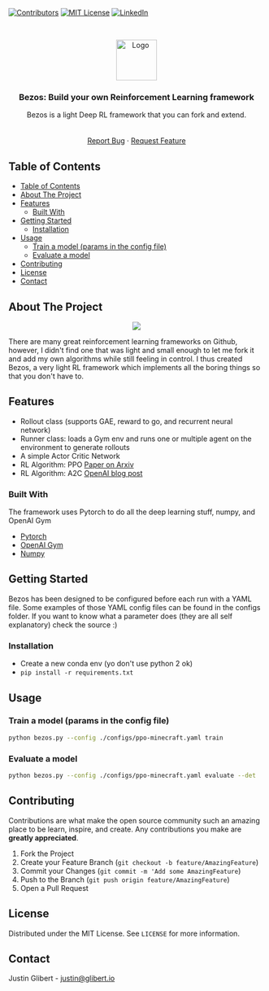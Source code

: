
<!-- PROJECT SHIELDS -->
[![Contributors][contributors-shield]]()
[![MIT License][license-shield]][license-url]
[![LinkedIn][linkedin-shield]][linkedin-url]



<!-- PROJECT LOGO -->
<br />
<p align="center">
  <a href="https://github.com/justinglibert/bezos">
    <img src="https://raw.githubusercontent.com/justinglibert/bezos/master/github/icon.gif" alt="Logo" width="80" height="80">
  </a>

  <h3 align="center">Bezos: Build your own Reinforcement Learning framework</h3>

  <p align="center">
    Bezos is a light Deep RL framework that you can fork and extend.
    <br />
    <br />
    <br />
    <a href="https://github.com/justinglibert/bezos/issues">Report Bug</a>
    ·
    <a href="https://github.com/justinglibert/bezos/issues">Request Feature</a>
  </p>
</p>



<!-- TABLE OF CONTENTS -->
## Table of Contents

- [Table of Contents](#table-of-contents)
- [About The Project](#about-the-project)
- [Features](#features)
  - [Built With](#built-with)
- [Getting Started](#getting-started)
  - [Installation](#installation)
- [Usage](#usage)
  - [Train a model (params in the config file)](#train-a-model-params-in-the-config-file)
  - [Evaluate a model](#evaluate-a-model)
- [Contributing](#contributing)
- [License](#license)
- [Contact](#contact)



<!-- ABOUT THE PROJECT -->
## About The Project

<p align="center">
  <img src="https://raw.githubusercontent.com/justinglibert/bezos/master/github/cover.gif"/>
</p>



There are many great reinforcement learning frameworks on Github, however, I didn't find one that was light and small enough to let me fork it and add my own algorithms while still feeling in control. I thus created Bezos, a very light RL framework which implements all the boring things so that you don't have to. 

## Features
- Rollout class (supports GAE, reward to go, and recurrent neural network)
- Runner class: loads a Gym env and runs one or multiple agent on the environment to generate rollouts
- A simple Actor Critic Network
- RL Algorithm: PPO [Paper on Arxiv](https://arxiv.org/abs/1707.06347)
- RL Algorithm: A2C [OpenAI blog post](https://openai.com/blog/baselines-acktr-a2c/)

### Built With
The framework uses Pytorch to do all the deep learning stuff, numpy, and OpenAI Gym
* [Pytorch](https://github.com/pytorch/pytorch)
* [OpenAI Gym](https://github.com/openai/gym)
* [Numpy](https://github.com/numpy/numpy)



<!-- GETTING STARTED -->
## Getting Started

Bezos has been designed to be configured before each run with a YAML file. Some examples of those YAML config files can be found in the configs folder. If you want to know what a parameter does (they are all self explanatory) check the source :)

### Installation

- Create a new conda env (yo don't use python 2 ok)
- ```pip install -r requirements.txt ```




<!-- USAGE EXAMPLES -->
## Usage
### Train a model (params in the config file) 
```bash
python bezos.py --config ./configs/ppo-minecraft.yaml train
```
### Evaluate a model
```bash
python bezos.py --config ./configs/ppo-minecraft.yaml evaluate --det
```

<!-- CONTRIBUTING -->
## Contributing

Contributions are what make the open source community such an amazing place to be learn, inspire, and create. Any contributions you make are **greatly appreciated**.

1. Fork the Project
2. Create your Feature Branch (`git checkout -b feature/AmazingFeature`)
3. Commit your Changes (`git commit -m 'Add some AmazingFeature`)
4. Push to the Branch (`git push origin feature/AmazingFeature`)
5. Open a Pull Request


<!-- LICENSE -->
## License

Distributed under the MIT License. See `LICENSE` for more information.



<!-- CONTACT -->
## Contact

Justin Glibert - justin@glibert.io

<!-- MARKDOWN LINKS & IMAGES -->
[contributors-shield]: https://img.shields.io/badge/contributors-1-orange.svg?style=flat-square
[license-shield]: https://img.shields.io/badge/license-MIT-blue.svg?style=flat-square
[license-url]: https://choosealicense.com/licenses/mit
[linkedin-shield]: https://img.shields.io/badge/-LinkedIn-black.svg?style=flat-square&logo=linkedin&colorB=555
[linkedin-url]: https://www.linkedin.com/in/justin-glibert-108272133/
[product-screenshot]: https://raw.githubusercontent.com/justinglibert/bezos/master/github/bezos.gif
